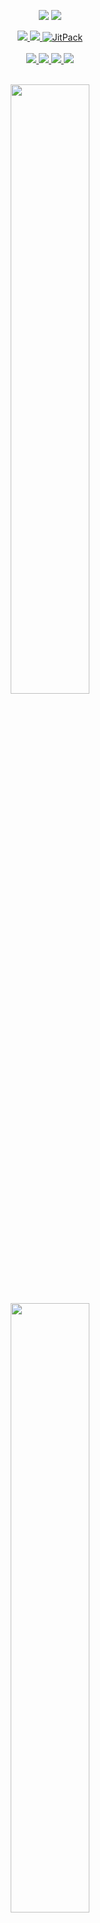 <p align="center">
  <img src="/art/logo_dark.png#gh-dark-mode-only">
  <img src="/art/logo_light.png#gh-light-mode-only">
</p>
<div align="center">
  <a href="https://github.com/FlutterGenerator/termux-monet/actions/workflows/debug_build.yml?query=branch%3Amaster">
    <img src="https://img.shields.io/github/actions/workflow/status/FlutterGenerator/termux-monet/debug_build.yml?branch=master&label=Build&logo=gradle"/>
  </a>
  <a href="https://github.com/FlutterGenerator/termux-monet/actions/workflows/run_tests.yml?query=branch%3Amaster">
    <img src="https://img.shields.io/github/actions/workflow/status/FlutterGenerator/termux-monet/run_tests.yml?branch=master&label=Test&logo=gradle"/>
  </a>
  <a href="https://jitpack.io/#FlutterGenerator/termux-monet">
    <img src="https://jitpack.io/v/FlutterGenerator/termux-monet.svg" alt="JitPack"/>
  </a>
</div>
<br />
<div align="center">
  <a href="https://www.android.com/versions/oreo-8-0/">
    <img src="https://img.shields.io/static/v1?label=Android&message=8%2B&color=brightgreen&style=flat&logo=android&logoColor=white"/>
  </a>
  <a href="https://github.com/FlutterGenerator/termux-monet/commits/master">
    <img src="https://img.shields.io/github/last-commit/FlutterGenerator/termux-monet/master?color=informational&label=Updated&logo=github"/>
  </a>
  <a href="https://github.com/FlutterGenerator/termux-monet/releases">
    <img src="https://badgen.net/github/tag/FlutterGenerator/termux-monet?icon=terminal&color=orange&label=Latest"/>
  </a>
  <a href="/LICENSE">
    <img src="https://img.shields.io/badge/License-GPLv3_only-informational.svg?logo=gnu&label=License"/>
  </a>
</div>
<br />

<p align="center">
  <img src="/art/screenshot_dark.png#gh-dark-mode-only" height=50%>
  <img src="/art/screenshot_light.png#gh-light-mode-only" height=50%>
</p>

***

## [Termux-monet](https://github.com/FlutterGenerator/termux-monet) is a discontinued (unmaintained) unofficial, modified fork of [Termux](https://github.com/termux/termux-app), an Android terminal application and Linux environment, with Monet Theming Implementations and Community-made changes.
This project has been developed on my spare time, for me to learn more about Android development. Dont expect consistency, professionality or stability. Feel free to fork and continue the project, if you want to do so. All the commits have been squashed, for ease of development of the next maintainer.
**Good luck!**


***
## MONET IS ONLY AVAILABLE ON `ANDROID 12+`!
#### LOWER VERSIONS WILL DISPLAY A STATIC, BLACK AND WHITE MONET THEME
***

# Termux-Monet can be updated by using [Obtainium](https://github.com/ImranR98/Obtainium)
Here's a quick tutorial on how to add it to the app.
<img src="https://raw.githubusercontent.com/FlutterGenerator/termux-monet/master/art/obtainium.png">
***

## Contents
- [Phantom Process Killer](#Phantom-Process-Killer)
- [Nightly Releases](#Nightly-Builds)
- [Wikis](#Wikis)
- [Miscellaneous](#Miscellaneous)
- [True italic fonts](#True-italic-fonts)
- [Displaying images in Termux](#Displaying-images-in-Termux)
- [Running termux from ADB](#Running-termux-from-ADB)
- [Debugging](#Debugging)
- [Disclaimer](#Disclaimer)
- [Forking Instructions](#Forking)
- [Special Thanks](#Special-Thanks)
***

## Termux Monet and Plugins

> The [Termux Monet](https://github.com/FlutterGenerator/termux-monet) fork app comes with the following optional modified plugin apps:
>
> **These are Modified Plugins. All these repos are Forks from termux-app**
> - [Termux:Styling](https://github.com/Termux-Monet/termux-styling)
> - [Termux:API](https://github.com/Termux-Monet/termux-api)
> - [Termux:Boot](https://github.com/Termux-Monet/termux-boot)
> - [Termux:Float](https://github.com/Termux-Monet/termux-float)
> - [Termux:Tasker](https://github.com/Termux-Monet/termux-tasker)
> - [Termux:Widget](https://github.com/Termux-Monet/termux-widget)
> - [Termux:GUI](https://github.com/Termux-Monet/termux-gui)

***

## Phantom Process Killer

**NOTICE:**
> **Termux may be unstable on Android 12+.** Android OS will kill any (phantom) processes greater than 32 (limit is for all apps combined) and also kill any processes using excessive CPU. You may get `[Process completed (signal 9) - press Enter]` message in the terminal without actually exiting the shell process yourself. Check the related issue [#2366](https://github.com/termux/termux-app/issues/2366), [issue tracker](https://issuetracker.google.com/u/1/issues/205156966), [gist with details](https://gist.github.com/agnostic-apollo/dc7e47991c512755ff26bd2d31e72ca8) and [this TLDR comment](https://github.com/termux/termux-app/issues/2366#issuecomment-1009269410) on how to disable trimming of phantom processes.

#### Deactivation Instructions (ADB):
- On an ADB console, paste the following commands on the following order:
```
adb shell "/system/bin/device_config set_sync_disabled_for_tests persistent"
```
```
adb shell "/system/bin/device_config put activity_manager max_phantom_processes 2147483647"
```
```
adb shell settings put global settings_enable_monitor_phantom_procs false
```

#### Deactivation Instructions (ROOT):
- On Termux (or any Terminal Emulator), paste the following commands on the following order:
```
su -c /system/bin/device_config set_sync_disabled_for_tests persistent
```
```
su -c /system/bin/device_config put activity_manager max_phantom_processes 2147483647
```
```
su -c setprop persist.sys.fflag.override.settings_enable_monitor_phantom_procs false
```

#### Experimental Method (MAGISK)

- On a Rooted phone with Magisk installed, flash the following module:

    > [![](https://img.shields.io/static/v1?message=LetTheGhostsOut.zip&logo=magisk&labelColor=5c5c5c&color=00af9c&logoColor=white&label=%20&style=for-the-badge)](https://raw.githubusercontent.com/FlutterGenerator/termux-monet/master/ppr/PhantomProcessRetainer-main.zip)

- After that, `PhantomProcessKiller might be deactivated on every device boot.` Please make an [issue](https://github.com/FlutterGenerator/termux-monet/issues) on this repo if the module didn't work for you.

#### Check if PhantomProcessKiller was Disabled (ROOT):
```
su -c /system/bin/dumpsys activity settings | grep max_phantom_processes
```
```
su -c /system/bin/device_config get activity_manager max_phantom_processes
```
- Both commands above should return `2147483647`

```
su -c getprop persist.sys.fflag.override.settings_enable_monitor_phantom_procs
```
- It should return "false"

***

## Nightly Builds

> Termux-Monet application can be obtained on **GitHub** either from [`GitHub Releases`](https://github.com/FlutterGenerator/termux-monet/releases) for **stablier releases** or from [`GitHub Actions`](https://github.com/FlutterGenerator/termux-monet/actions/workflows/debug_build.yml) for the latest **unstable releases**.

#### Releases (Stablier)
 - The APKs for `GitHub Releases` will be listed under `Assets` drop-down of a release. These are automatically attached when a new version is released.

#### Nightly (Unstable)
 - The APKs for `GitHub Actions` will be listed under `Artifacts` section of a workflow run. These are created for each commit/push done to the repository and can be used by users who don't want to wait for releases and want to try out the latest features immediately. Note that for seeing action workflows, you **need** to be [**logged into a `GitHub` account**](https://github.com/login) for the `Artifacts` links to be enabled/clickable. If you are using the [`GitHub` app](https://github.com/mobile), then make sure to open workflow link in a browser like Chrome or Firefox that has your GitHub account logged in since the in-app browser may not be logged in. 

**Security warning**: APK files on GitHub are signed with a test key that has been [shared with community](https://github.com/termux/termux-app/blob/master/app/testkey_untrusted.jks). This IS NOT an official developer key and everyone can use it to generate releases for own testing. Be very careful when using Termux GitHub builds obtained elsewhere except https://github.com/termux/termux-app. Everyone is able to use it to forge a malicious Termux update installable over the GitHub build. Think twice about installing Termux builds distributed via Telegram or other social media. If your device get caught by malware, we will not be able to help you.

The [test key](https://github.com/termux/termux-app/blob/master/app/testkey_untrusted.jks) shall not be used to impersonate @termux and can't be used for this anyway. This key is not trusted by us and it is quite easy to detect its use in user generated content.

Keystore information:
```
Alias name: alias
Creation date: Oct 4, 2019
Entry type: PrivateKeyEntry
Certificate chain length: 1
Certificate[1]:
Owner: CN=APK Signer, OU=Earth, O=Earth
Issuer: CN=APK Signer, OU=Earth, O=Earth
Serial number: 29be297b
Valid from: Wed Sep 04 02:03:24 EEST 2019 until: Tue Oct 26 02:03:24 EEST 2049
Certificate fingerprints:
         SHA1: 51:79:55:EA:BF:69:FC:05:7C:41:C7:D3:79:DB:BC:EF:20:AD:85:F2
         SHA256: B6:DA:01:48:0E:EF:D5:FB:F2:CD:37:71:B8:D1:02:1E:C7:91:30:4B:DD:6C:4B:F4:1D:3F:AA:BA:D4:8E:E5:E1
Signature algorithm name: SHA1withRSA (disabled)
Subject Public Key Algorithm: 2048-bit RSA key
Version: 3
```

***

## Wikis

- [Termux Wiki](https://wiki.termux.com/wiki/)
- [Termux App Wiki](https://github.com/termux/termux-app/wiki)
- [Termux Packages Wiki](https://github.com/termux/termux-packages/wiki)

***

## True italic fonts
> As described in https://github.com/termux/termux-app/pull/2829, true italic fonts support can be enabled when placing an italic font in `~/.termux/font-italic.ttf`

***

## Displaying images in Termux

> As described in https://github.com/termux/termux-app/pull/2973, Termux can display images and gifs using sixel and iterm2 protocols.

> For displaying images and gifs using `Sixel`, do `pkg install libsixel` and use `img2sixel image.png`

> For displaying images using `iTerm2`, download the [imgcat](https://iterm2.com/utilities/imgcat) script, and use it with the command `./imgcat image.png`

***

## Dynamic Motd

> As described in [motds: add static motd back and use it as default instead of dynamic motd and add support for custom motd](https://github.com/termux/termux-tools/commit/6a0f5cc138c2c87fef91807fe0244e3531821d4c), in https://github.com/termux/termux-tools/pull/8, and in https://github.com/termux/termux-packages/pull/11250, Termux can now display both standard and dynamic motds.

> For using your own custom dynamic motd, place a `motd.sh` executable file at `~/.termux/`.

> To use the dynamic motd provided by the latest termux-tools package, run `ln -sf $PREFIX/etc/motd.sh ~/.termux/motd.sh`.

***

## Wallpaper support
> As described in https://github.com/termux/termux-app/pull/3079, Wallpapers can be defined either by placing `background_landscape.jpeg` and `background.jpeg` on `.termux` folder or by selecting the option `Set background image` inside the terminal context menu, under "Appearance".
> Background image loading can also be enabled/disabled from settings. From Termux Settings -> Termux -> Termux Style -> Background Image.

> An wallpaper overlay color can be defined through `termux.properties`, by using the key `background-overlay-color=#COLOR`. Supported color formats are `#AARRGGBB` and `#RRGGBB`

***

## Running termux from ADB
> As described in https://github.com/termux/termux-app/pull/1969, it is possible to access Termux directrly from adb shell via run-as. see the following example:

```% adb shell
dreamlte:/ $ run-as com.termux
dreamlte:/data/data/com.termux $ PATH=/data/data/com.termux/files/usr/bin LD_PRELOAD=/data/data/com.termux/files/usr/lib/libtermux-exec.so /data/data/com.termux/files/usr/bin/bash -l
~ $ python
Python 3.9.2 (default, Feb 22 2021, 12:26:04)
[Clang 9.0.8 (https://android.googlesource.com/toolchain/llvm-project 98c855489 on linux
Type "help", "copyright", "credits" or "license" for more information.
>>>
```

***

## Miscellaneous
- [FAQ](https://wiki.termux.com/wiki/FAQ)
- [Termux File System Layout](https://github.com/termux/termux-packages/wiki/Termux-file-system-layout)
- [Differences From Linux](https://wiki.termux.com/wiki/Differences_from_Linux)
- [Package Management](https://wiki.termux.com/wiki/Package_Management)
- [Remote Access](https://wiki.termux.com/wiki/Remote_Access)
- [Backing up Termux](https://wiki.termux.com/wiki/Backing_up_Termux)
- [Terminal Settings](https://wiki.termux.com/wiki/Terminal_Settings)
- [Touch Keyboard](https://wiki.termux.com/wiki/Touch_Keyboard)
- [Android Storage and Sharing Data with Other Apps](https://wiki.termux.com/wiki/Internal_and_external_storage)
- [Android APIs](https://wiki.termux.com/wiki/Termux:API)
- [Moved Termux Packages Hosting From Bintray to IPFS](https://github.com/termux/termux-packages/issues/6348)
- [Running Commands in Termux From Other Apps via `RUN_COMMAND` intent](https://github.com/termux/termux-app/wiki/RUN_COMMAND-Intent)
- [Termux and Android 10](https://github.com/termux/termux-packages/wiki/Termux-and-Android-10)

***

## Debugging

You can help debug problems of the `Termux` app and its plugins by setting appropriate `logcat` `Log Level` in `Termux` app settings -> `<APP_NAME>` -> `Debugging` -> `Log Level` (Requires `Termux` app version `>= 0.118.0`). The `Log Level` defaults to `Normal` and log level `Verbose` currently logs additional information. Its best to revert log level to `Normal` after you have finished debugging since private data may otherwise be passed to `logcat` during normal operation and moreover, additional logging increases execution time.

The plugin apps **do not execute the commands themselves** but send execution intents to `Termux` app, which has its own log level which can be set in `Termux` app settings -> `Termux` -> `Debugging` -> `Log Level`. So you must set log level for both `Termux` and the respective plugin app settings to get all the info.

Once log levels have been set, you can run the `logcat` command in `Termux` app terminal to view the logs in realtime (`Ctrl+c` to stop) or use `logcat -d > logcat.txt` to take a dump of the log. You can also view the logs from a PC over `ADB`. For more information, check official android `logcat` guide [here](https://developer.android.com/studio/command-line/logcat).

Moreover, users can generate termux files `stat` info and `logcat` dump automatically too with terminal's long hold options menu `More` -> `Report Issue` option and selecting `YES` in the prompt shown to add debug info. This can be helpful for reporting and debugging other issues. If the report generated is too large, then `Save To File` option in context menu (3 dots on top right) of `ReportActivity` can be used and the file viewed/shared instead.

Users must post complete report (optionally without sensitive info) when reporting issues. Issues opened with **(partial) screenshots of error reports** instead of text will likely be automatically closed/deleted.

##### Log Levels

- `Off` - Log nothing.
- `Normal` - Start logging error, warn and info messages and stacktraces.
- `Debug` - Start logging debug messages.
- `Verbose` - Start logging verbose messages.
##

***

## Disclaimer
> There's no termux monet official groups other than github.com/termux-monet. If you see any Telegram or Threads group, that's not made by me! Any group that's not mentioned in this README.md is not official.

> Do not report issues occurred in Termux Monet on termux-app repo, unless you're completely certain that this problem is also present in the regular Termux App.
>
> By installing this app, you agree that you're aware of its unstableness.
> 
> I am not responsible for bricked devices, dead SD cards, thermonuclear war, or you getting fired because Termux didn't load. Please do some research if you have any concerns about features and code included in this forked App before installing it! YOU are choosing to replace your Termux app with this one, and if you point the finger at me for messing up your terminal and device, I will laugh at you.
>
> Usage of Termux for attacking/hacking targets without prior mutual consent is illegal. It is the end user's responsibility to obey all applicable local, state and federal laws. Developers assume no liability and are not responsible for any misuse or damage caused by this program.

***

## Forking

- Check [`TermuxConstants`](https://github.com/FlutterGenerator/termux-monet/blob/master/termux-shared/src/main/java/com/termux/shared/termux/TermuxConstants.java) javadocs for instructions on what changes to make in the app to change package name.
- Keep targetSdk 28 to avoid login error `not exec("/data/data/com.termux/files/usr/bin/login"): Permission denied`.
- You also need to recompile bootstrap zip for the new package name. Check [building bootstrap](https://github.com/termux/termux-packages/wiki/For-maintainers#build-bootstrap-archives), [here](https://github.com/termux/termux-app/issues/1983) and [here](https://github.com/termux/termux-app/issues/2081#issuecomment-865280111).
- Currently, not all plugins use `TermuxConstants` from `termux-shared` library and have hardcoded `com.termux` values and will need to be manually patched.
- If forking termux plugins, check [Forking and Local Development](https://github.com/FlutterGenerator/termux-monet/wiki/Termux-Libraries#forking-and-local-development) for info on how to use termux libraries for plugins.
- Enable GitHub actions and do any commit to build termux. e.g. upload a placeholder file.
- Create empty releases. You don't need to manually upload termux apks, GitHub Actions will do all the job for you.

## Special Thanks

- Thanks for [Android Repository](https://t.me/AndroidRepo) and [MódulOS.tk](https://t.me/moduloyappstk) for sharing and supporting the project!
- Thanks for [Termux](https://github.com/termux/termux-app) for creating this incredible app!

***

<p align="center">
<img src="https://raw.githubusercontent.com/FlutterGenerator/termux-monet/master/art/ic_monet_dark.svg#gh-dark-mode-only" width=50% height=50%>
<img src="https://raw.githubusercontent.com/FlutterGenerator/termux-monet/master/art/ic_monet_light.svg#gh-light-mode-only" width=50% height=50%>
</p>

<div align="center">
  <a href="https://github.com/FlutterGenerator/termux-monet/releases">
    <img src="https://img.shields.io/github/downloads/FlutterGenerator/termux-monet/total?color=brightgreen&label=Downloads"/>
  </a>
  <a href="https://github.com/FlutterGenerator/termux-monet/releases">
    <img src="https://badgen.net/github/assets-dl/FlutterGenerator/termux-monet?label=Updates"/>
  </a>
  <a href="https://github.com/FlutterGenerator/termux-monet/forks?activity_threshold=5y&include=active%2Carchived%2Cinactive&page=1&sort_by=last_updated">
    <img src="https://img.shields.io/github/forks/FlutterGenerator/termux-monet?style=social"/>
  </a>
</div>
